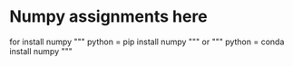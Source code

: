 # Numpy assignments here 

for install numpy
""" python =
pip install numpy """
or
""" python = 
conda install numpy """
